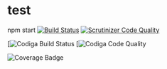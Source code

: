 # test
npm start
[![Build Status](https://scrutinizer-ci.com/g/Orkanen/test/badges/build.png?b=main)](https://scrutinizer-ci.com/g/Orkanen/test/build-status/main)
[![Scrutinizer Code Quality](https://scrutinizer-ci.com/g/Orkanen/test/badges/quality-score.png?b=main)](https://scrutinizer-ci.com/g/Orkanen/test/?branch=main)

[![Codiga Build Status](https://api.codiga.io/project/30678/score/svg)
[![Codiga Code Quality](https://api.codiga.io/project/30678/status/svg)

![Coverage Badge](https://img.shields.io/badge/dynamic/json?url=https://gist.github.com/Orkanen/b5a0b56c3eea502e4b7cba96ca5c4159.js)
